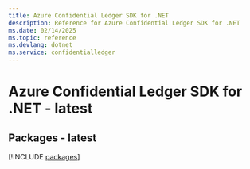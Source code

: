 ```yaml
---
title: Azure Confidential Ledger SDK for .NET
description: Reference for Azure Confidential Ledger SDK for .NET
ms.date: 02/14/2025
ms.topic: reference
ms.devlang: dotnet
ms.service: confidentialledger
---
```

# Azure Confidential Ledger SDK for .NET - latest
## Packages - latest
[!INCLUDE [packages](confidential-ledger-index.md)]